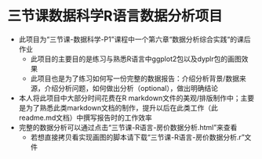 # 三节课数据科学R语言数据分析项目
* 此项目为“三节课-数据科学-P1”课程中一个第六章“数据分析综合实践“的课后作业  
  + 此项目的主要目的是练习与熟悉R语言中ggplot2包以及dyplr包的画图效果  
  + 此项目也是为了练习如何写一份完整的数据报告：介绍分析背景/数据来源，介绍分析问题，如何做出分析（optional），做出明确结论
* 本人将此项目中大部分时间花费在R markdown文件的美观/排版制作中；主要是为了熟悉此类markdown文档的制作，提升以后在此类工作（此readme.md文档）中撰写报告时的工作效率   
* 完整的数据分析可以通过点击“三节课-R语言-房价数据分析.html”来查看  
  + 若想直接拷贝看实现画图的脚本请下载“三节课-R语言-房价数据分析.r”文件
